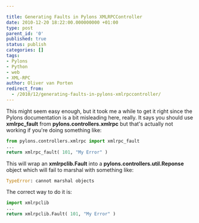 ```yaml
---

title: Generating Faults in Pylons XMLRPCController
date: 2010-12-20 18:22:00.000000000 +01:00
type: post
parent_id: '0'
published: true
status: publish
categories: []
tags:
- Pylons
- Python
- web
- XML-RPC
author: Oliver van Porten
redirect_from:
  - /2010/12/generating-faults-in-pylons-xmlrpccontroller/
---
```

This might seem easy enough, but it took me a while to get it right since the Pylons documentation is a bit misleading here, really. It says you should use **xmlrpc\_fault** from **pylons.controllers.xmlrpc** but that's actually not working if you're doing something like:

``` python
from pylons.controllers.xmlrpc import xmlrpc_fault
...
return xmlrpc_fault( 101, "My Error" )
```

This will wrap an **xmlrpclib.Fault** into a **pylons.controllers.util.Reponse** object which will fail to marshal with something like:

``` python
TypeError: cannot marshal objects
```

The correct way to do it is:

``` python
import xmlrpclib
...
return xmlrpclib.Fault( 101, "My Error" )
```